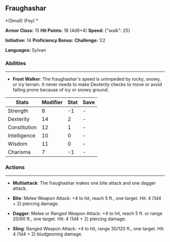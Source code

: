 ## Fraughashar
*(Small) (Fey) *

**Armor Class:** 15
**Hit Points:** 18 (4d6+4)
**Speed:** {"walk": 25}

**Initiative:** 14
**Proficiency Bonus:**
**Challenge:** 1/2

**Languages:** Sylvan

### Abilities
 --- 
- **Frost Walker**: The fraughashar's speed is unimpeded by rocky, snowy, or icy terrain. It never needs to make Dexterity checks to move or avoid falling prone because of icy or snowy ground.



| Stats | Modifier | Stat | Save
| ---- | ---- | ---- | ---- |
| Strength | 8 | -1 | - |
| Dexterity | 14 | 2 | - |
| Constitution | 12 | 1 | - |
| Intelligence | 10 | 0 | - |
| Wisdom | 11 | 0 | - |
| Charisma | 7 | -1 | - |

### Actions
 --- 
- **Multiattack**: The fraughashar makes one bite attack and one dagger attack.

- **Bite**: Melee Weapon Attack: +4 to hit, reach 5 ft., one target. Hit: 4 (1d4 + 2) piercing damage.

- **Dagger**: Melee or Ranged Weapon Attack: +4 to hit, reach 5 ft. or range 20/60 ft., one target. Hit: 4 (1d4 + 2) piercing damage.

- **Sling**: Ranged Weapon Attack: +4 to hit, range 30/120 ft., one target. Hit: 4 (1d4 + 2) bludgeoning damage.


